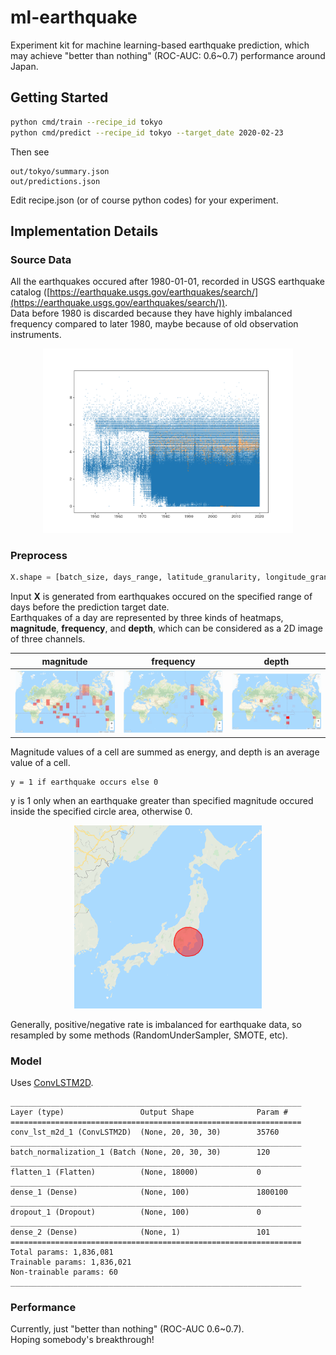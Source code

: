 # ml-earthquake
Experiment kit for machine learning-based earthquake prediction, which may achieve "better than nothing" (ROC-AUC: 0.6~0.7) performance around Japan.

## Getting Started
```sh
python cmd/train --recipe_id tokyo
python cmd/predict --recipe_id tokyo --target_date 2020-02-23
```
Then see 
```
out/tokyo/summary.json
out/predictions.json
```
Edit recipe.json (or of course python codes) for your experiment.

## Implementation Details

### Source Data
All the earthquakes occured after 1980-01-01, recorded in USGS earthquake catalog ([https://earthquake.usgs.gov/earthquakes/search/](https://earthquake.usgs.gov/earthquakes/search/)).  
Data before 1980 is discarded because they have highly imbalanced frequency compared to later 1980, maybe because of old observation instruments.
<div align="center">
  <img src="img/frequency.png" width="400">
</div>

### Preprocess

```python
X.shape = [batch_size, days_range, latitude_granularity, longitude_granularity, num_of_channels]
```

Input **X** is generated from earthquakes occured on the specified range of days before the prediction target date.  
Earthquakes of a day are represented by three kinds of heatmaps, **magnitude**, **frequency**, and **depth**, which can be considered as a 2D image of three channels.
<div align="center">

| magnitude | frequency | depth |
|:---:|:---:|:---:|
|<img src="img/mag_heatmap.png" width=250>|<img src="img/freq_heatmap.png" width=250>|<img src="img/depth_heatmap.png" width=250>|

</div>
Magnitude values of a cell are summed as energy, and depth is an average value of a cell.

```
y = 1 if earthquake occurs else 0
```

y is 1 only when an earthquake greater than specified magnitude occured inside the specified circle area, otherwise 0.
<div align="center">
  <img title="tokyo" src="img/tokyo.png" width=300>
</div>

Generally, positive/negative rate is imbalanced for earthquake data, so resampled by some methods (RandomUnderSampler, SMOTE, etc).

### Model
Uses [ConvLSTM2D](https://keras.io/ja/layers/recurrent/).
```
_________________________________________________________________
Layer (type)                 Output Shape              Param #
=================================================================
conv_lst_m2d_1 (ConvLSTM2D)  (None, 20, 30, 30)        35760
_________________________________________________________________
batch_normalization_1 (Batch (None, 20, 30, 30)        120
_________________________________________________________________
flatten_1 (Flatten)          (None, 18000)             0
_________________________________________________________________
dense_1 (Dense)              (None, 100)               1800100
_________________________________________________________________
dropout_1 (Dropout)          (None, 100)               0
_________________________________________________________________
dense_2 (Dense)              (None, 1)                 101
=================================================================
Total params: 1,836,081
Trainable params: 1,836,021
Non-trainable params: 60
_________________________________________________________________
```

### Performance

Currently, just "better than nothing" (ROC-AUC 0.6~0.7).  
Hoping somebody's breakthrough!
